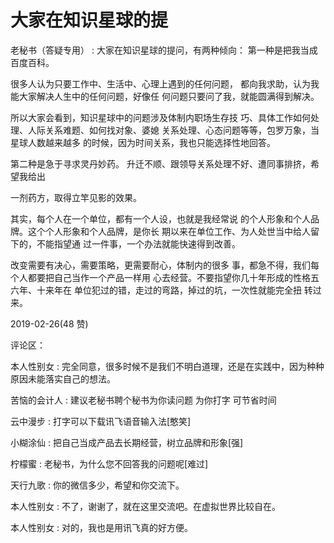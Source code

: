 # 大家在知识星球的提

老秘书（答疑专用） : 大家在知识星球的提问，有两种倾向： 第一种是把我当成百度百科。

很多人认为只要工作中、生活中、心理上遇到的任何问题， 都向我求助，认为我能大家解决人生中的任何问题，好像任 何问题只要问了我，就能圆满得到解决。

所以大家会看到，知识星球中的问题涉及体制内职场生存技 巧、具体工作如何处理、人际关系难题、如何找对象、婆媳 关系处理、心态问题等等，包罗万象，当星球人数越来越多 的时候，因为时间关系，我也只能选择性地回答。

第二种是急于寻求灵丹妙药。 升迁不顺、跟领导关系处理不好、遭同事排挤，希望我给出

一剂药方，取得立竿见影的效果。

其实，每个人在一个单位，都有一个人设，也就是我经常说 的个人形象和个人品牌。这个个人形象和个人品牌，是你长 期以来在单位工作、为人处世当中给人留下的，不能指望通 过一件事，一个办法就能快速得到改善。

改变需要有决心，需要策略，更需要耐心，体制内的很多 事，都急不得，我们每个人都要把自己当作一个产品一样用 心去经营。不要指望你几十年形成的性格五六年、十来年在 单位犯过的错，走过的弯路，掉过的坑，一次性就能完全扭 转过来。

2019-02-26(48 赞)

评论区：

本人性别女 : 完全同意，很多时候不是我们不明白道理，还是在实践中，因为种种原因未能落实自己的想法。

苦恼的会计人 : 建议老秘书聘个秘书为你读问题 为你打字 可节省时间

云中漫步 : 打字可以下载讯飞语音输入法[憨笑]

小糊涂仙 : 把自己当成产品去长期经营，树立品牌和形象[强]

柠檬蜜 : 老秘书，为什么您不回答我的问题呢[难过]

天行九歌 : 你的微信多少，希望和你交流下。

本人性别女 : 不了，谢谢了，就在这里交流吧。在虚拟世界比较自在。

本人性别女 : 对的，我也是用讯飞真的好方便。